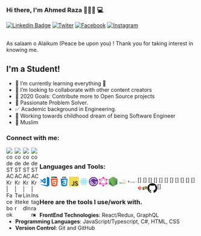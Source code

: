 ### Hi there, I'm Ahmed Raza 👋👨‍💻 💻

[![Linkedin Badge](https://img.shields.io/badge/-LinkedIn-blue?style=for-the-badge&logo=Linkedin&logoColor=white&link=https://www.linkedin.com/in/ejazahm3d/)](https://www.linkedin.com/in/ahmed-raza-17260a/)
[![Twiter](https://img.shields.io/badge/-Twiter-blue?style=for-the-badge&logoColor=white&link=https://twitter.com/ahmedraza17260)](https://twitter.com/ahmedraza17260)
[![Facebook](https://img.shields.io/badge/-Facebook-blue?style=for-the-badge&logoColor=white&link=https://www.facebook.com/ahmedraza1626)](https://www.facebook.com/ahmedraza1626)
[![Instagram](https://img.shields.io/badge/-Instagram-blue?style=for-the-badge&logoColor=white&link=https://instagram.com/ahmedraza17260)](https://instagram.com/ahmedraza17260)

<br />
As salaam o Alaikum (Peace be upon you) ! Thank you for taking interest in knowing me.

## I'm a Student!

- 🌱 I’m currently learning everything 🤣
- 👯 I’m looking to collaborate with other content creators
- 🥅 2020 Goals: Contribute more to Open Source projects
- 🎲 Passionate Problem Solver.
- ✅ Academic background in Engineering.
- 🏃 Working towards childhood dream of being Software Engineer
- 🕌 Muslim

### Connect with me:

[<img align="left" alt="codeSTACKr | Facebook" width="22px" src="https://cdn.jsdelivr.net/npm/simple-icons@v3/icons/facebook.svg" link=https://www.facebook.com/ahmedraza1626 />](https://www.facebook.com/ahmedraza1626)
[<img align="left" alt="codeSTACKr | Twitter" width="22px" src="https://cdn.jsdelivr.net/npm/simple-icons@v3/icons/twitter.svg" link=https://https://twitter.com/ahmedraza17260 />](https://twitter.com/ahmedraza17260)
[<img align="left" alt="codeSTACKr | LinkedIn" width="22px" src="https://cdn.jsdelivr.net/npm/simple-icons@v3/icons/linkedin.svg" link=https://linkedin.com/in/ahmed-raza-17260a/ />](https://linkedin.com/in/ahmed-raza-17260a/)
[<img align="left" alt="codeSTACKr | Instagram" width="22px" src="https://cdn.jsdelivr.net/npm/simple-icons@v3/icons/instagram.svg" link=https://instagram.com/ahmedraza17260 />](https://instagram.com/ahmedraza17260)
<br />

### Languages and Tools:

[<img align="left" alt="Visual Studio Code" width="26px" src="https://raw.githubusercontent.com/github/explore/80688e429a7d4ef2fca1e82350fe8e3517d3494d/topics/visual-studio-code/visual-studio-code.png" />]
[<img align="left" alt="HTML5" width="26px" src="https://raw.githubusercontent.com/github/explore/80688e429a7d4ef2fca1e82350fe8e3517d3494d/topics/html/html.png" />]
[<img align="left" alt="CSS3" width="26px" src="https://raw.githubusercontent.com/github/explore/80688e429a7d4ef2fca1e82350fe8e3517d3494d/topics/css/css.png" />]
[<img align="left" alt="JavaScript" width="26px" src="https://raw.githubusercontent.com/github/explore/80688e429a7d4ef2fca1e82350fe8e3517d3494d/topics/javascript/javascript.png" />]
[<img align="left" alt="React" width="26px" src="https://raw.githubusercontent.com/github/explore/80688e429a7d4ef2fca1e82350fe8e3517d3494d/topics/react/react.png" />]
[<img align="left" alt="Gatsby" width="26px" src="https://raw.githubusercontent.com/github/explore/e94815998e4e0713912fed477a1f346ec04c3da2/topics/gatsby/gatsby.png" />]
[<img align="left" alt="GraphQL" width="26px" src="https://raw.githubusercontent.com/github/explore/80688e429a7d4ef2fca1e82350fe8e3517d3494d/topics/graphql/graphql.png" />]
[<img align="left" alt="Node.js" width="26px" src="https://raw.githubusercontent.com/github/explore/80688e429a7d4ef2fca1e82350fe8e3517d3494d/topics/nodejs/nodejs.png" />]
[<img align="left" alt="MySQL" width="26px" src="https://raw.githubusercontent.com/github/explore/80688e429a7d4ef2fca1e82350fe8e3517d3494d/topics/mysql/mysql.png" />]
[<img align="left" alt="MongoDB" width="26px" src="https://raw.githubusercontent.com/github/explore/80688e429a7d4ef2fca1e82350fe8e3517d3494d/topics/mongodb/mongodb.png" />]
[<img align="left" alt="Git" width="26px" src="https://raw.githubusercontent.com/github/explore/80688e429a7d4ef2fca1e82350fe8e3517d3494d/topics/git/git.png" />]
[<img align="left" alt="GitHub" width="26px" src="https://raw.githubusercontent.com/github/explore/78df643247d429f6cc873026c0622819ad797942/topics/github/github.png" />]
<br />

### Here are the tools I use/work with.

- **FrontEnd Technologies**: React/Redux, GraphQL
- **Programming Languages**: JavaScript/Typescript, C#, HTML, CSS
- **Version Control**: Git and GitHub
  <br />
